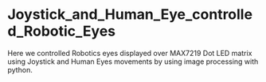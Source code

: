 # Joystick_and_Human_Eye_controlled_Robotic_Eyes
Here we controlled Robotics eyes displayed over MAX7219 Dot LED matrix using Joystick and Human Eyes movements by using image processing with python.
